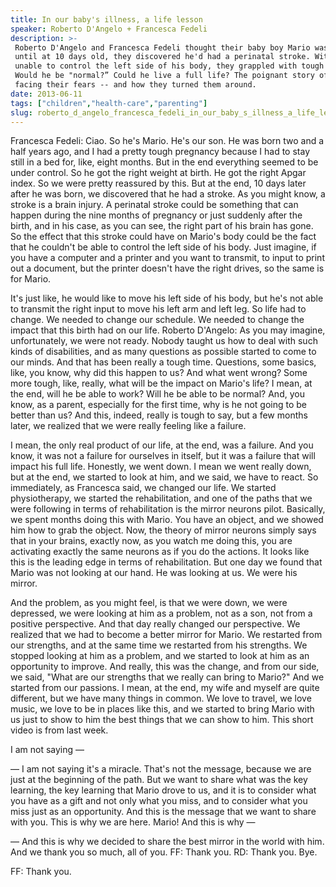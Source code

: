 ```yaml
---
title: In our baby's illness, a life lesson
speaker: Roberto D'Angelo + Francesca Fedeli
description: >-
 Roberto D'Angelo and Francesca Fedeli thought their baby boy Mario was healthy --
 until at 10 days old, they discovered he'd had a perinatal stroke. With Mario
 unable to control the left side of his body, they grappled with tough questions:
 Would he be "normal?” Could he live a full life? The poignant story of parents
 facing their fears -- and how they turned them around.
date: 2013-06-11
tags: ["children","health-care","parenting"]
slug: roberto_d_angelo_francesca_fedeli_in_our_baby_s_illness_a_life_lesson
---
```


Francesca Fedeli: Ciao. So he's Mario. He's our son. He was born two and a half years ago,
and I had a pretty tough pregnancy because I had to stay still in a bed for, like, eight
months. But in the end everything seemed to be under control. So he got the right weight
at birth. He got the right Apgar index. So we were pretty reassured by this. But at the
end, 10 days later after he was born, we discovered that he had a stroke. As you might
know, a stroke is a brain injury. A perinatal stroke could be something that can happen
during the nine months of pregnancy or just suddenly after the birth, and in his case, as
you can see, the right part of his brain has gone. So the effect that this stroke could
have on Mario's body could be the fact that he couldn't be able to control the left side
of his body. Just imagine, if you have a computer and a printer and you want to transmit,
to input to print out a document, but the printer doesn't have the right drives, so the
same is for Mario.

It's just like, he would like to move his left side of his body, but he's not able to
transmit the right input to move his left arm and left leg. So life had to change. We
needed to change our schedule. We needed to change the impact that this birth had on our
life. Roberto D'Angelo: As you may imagine, unfortunately, we were not ready. Nobody
taught us how to deal with such kinds of disabilities, and as many questions as possible
started to come to our minds. And that has been really a tough time. Questions, some
basics, like, you know, why did this happen to us? And what went wrong? Some more tough,
like, really, what will be the impact on Mario's life? I mean, at the end, will he be able
to work? Will he be able to be normal? And, you know, as a parent, especially for the
first time, why is he not going to be better than us? And this, indeed, really is tough to
say, but a few months later, we realized that we were really feeling like a
failure.

I mean, the only real product of our life, at the end, was a failure. And you know, it was
not a failure for ourselves in itself, but it was a failure that will impact his full
life. Honestly, we went down. I mean we went really down, but at the end, we started to
look at him, and we said, we have to react. So immediately, as Francesca said, we changed
our life. We started physiotherapy, we started the rehabilitation, and one of the paths
that we were following in terms of rehabilitation is the mirror neurons pilot. Basically,
we spent months doing this with Mario. You have an object, and we showed him how to grab
the object. Now, the theory of mirror neurons simply says that in your brains, exactly
now, as you watch me doing this, you are activating exactly the same neurons as if you do
the actions. It looks like this is the leading edge in terms of rehabilitation. But one
day we found that Mario was not looking at our hand. He was looking at us. We were his
mirror.

And the problem, as you might feel, is that we were down, we were depressed, we were
looking at him as a problem, not as a son, not from a positive perspective. And that day
really changed our perspective. We realized that we had to become a better mirror for
Mario. We restarted from our strengths, and at the same time we restarted from his
strengths. We stopped looking at him as a problem, and we started to look at him as an
opportunity to improve. And really, this was the change, and from our side, we said, "What
are our strengths that we really can bring to Mario?" And we started from our passions. I
mean, at the end, my wife and myself are quite different, but we have many things in
common. We love to travel, we love music, we love to be in places like this, and we
started to bring Mario with us just to show to him the best things that we can show to
him. This short video is from last week.

I am not saying — 

— I am not saying it's a miracle. That's not the message, because we are just at the
beginning of the path. But we want to share what was the key learning, the key learning
that Mario drove to us, and it is to consider what you have as a gift and not only what
you miss, and to consider what you miss just as an opportunity. And this is the message
that we want to share with you. This is why we are here. Mario! And this is why —

— And this is why we decided to share the best mirror in the world with him. And we thank
you so much, all of you. FF: Thank you. RD: Thank you. Bye. 

FF: Thank you. 

<!--
ad_duration=3.33
comment_count=108
event="TEDGlobal 2013"
external_start_time=0
intro_duration=11.82
is_subtitle_required="False"
is_talk_featured="True"
language="en"
language_swap="False"
native_language="en"
number_of_related_talks=6
number_of_speakers=1
number_of_subtitled_videos=38
number_of_tags=3
number_of_talk_download_languages=39
number_of_talk_more_resources=0
number_of_talk_recommendations=0
number_of_talks_take_actions=0
post_ad_duration=0.83
published_timestamp="2013-07-24 14:58:32"
recording_date="2013-06-11"
speaker_description="Parents"
speaker_is_published=1
speaker_name="Roberto D'Angelo + Francesca Fedeli"
talk_name="In our baby's illness, a life lesson"
talks_tags=["children","health-care","parenting"]
url_audio="https://download.ted.com/talks/RobertoDAngelo_2013G.mp3?apikey=acme-roadrunner"
url_photo_speaker="https://pe.tedcdn.com/images/ted/265c51f7a956abb03edc339d63898bd958da6d48_254x191.jpg"
url_photo_talk="https://pe.tedcdn.com/images/ted/7fb190aabdf3455de054e1d8d9f6156aa188cb44_1600x1200.jpg"
url_webpage="https://www.ted.com/talks/roberto_d_angelo_francesca_fedeli_in_our_baby_s_illness_a_life_lesson"
video_type_name="TED Stage Talk"
-->